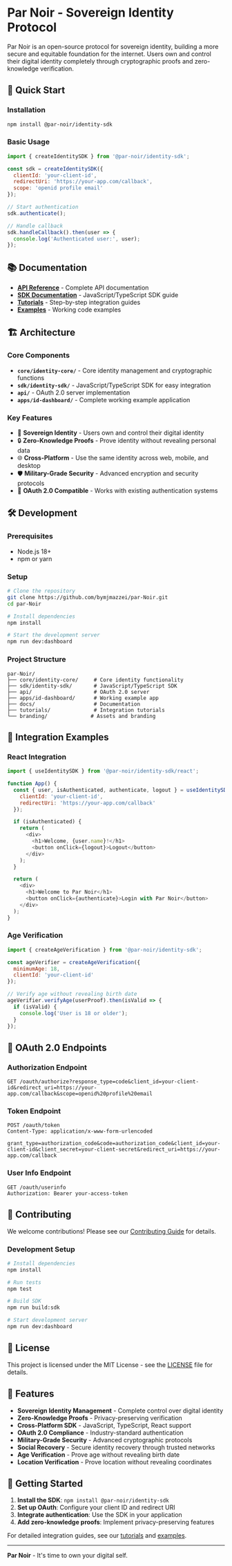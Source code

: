# Par Noir - Sovereign Identity Protocol

Par Noir is an open-source protocol for sovereign identity, building a more secure and equitable foundation for the internet. Users own and control their digital identity completely through cryptographic proofs and zero-knowledge verification.

## 🚀 Quick Start

### Installation

```bash
npm install @par-noir/identity-sdk
```

### Basic Usage

```javascript
import { createIdentitySDK } from '@par-noir/identity-sdk';

const sdk = createIdentitySDK({
  clientId: 'your-client-id',
  redirectUri: 'https://your-app.com/callback',
  scope: 'openid profile email'
});

// Start authentication
sdk.authenticate();

// Handle callback
sdk.handleCallback().then(user => {
  console.log('Authenticated user:', user);
});
```

## 📚 Documentation

- **[API Reference](docs/api-documentation.md)** - Complete API documentation
- **[SDK Documentation](sdk/identity-sdk/README.md)** - JavaScript/TypeScript SDK guide
- **[Tutorials](tutorials/)** - Step-by-step integration guides
- **[Examples](core/identity-core/examples/)** - Working code examples

## 🏗️ Architecture

### Core Components

- **`core/identity-core/`** - Core identity management and cryptographic functions
- **`sdk/identity-sdk/`** - JavaScript/TypeScript SDK for easy integration
- **`api/`** - OAuth 2.0 server implementation
- **`apps/id-dashboard/`** - Complete working example application

### Key Features

- 🔐 **Sovereign Identity** - Users own and control their digital identity
- 🔒 **Zero-Knowledge Proofs** - Prove identity without revealing personal data
- 🌐 **Cross-Platform** - Use the same identity across web, mobile, and desktop
- 🛡️ **Military-Grade Security** - Advanced encryption and security protocols
- 📱 **OAuth 2.0 Compatible** - Works with existing authentication systems

## 🛠️ Development

### Prerequisites

- Node.js 18+
- npm or yarn

### Setup

```bash
# Clone the repository
git clone https://github.com/bymjmazzei/par-Noir.git
cd par-Noir

# Install dependencies
npm install

# Start the development server
npm run dev:dashboard
```

### Project Structure

```
par-Noir/
├── core/identity-core/     # Core identity functionality
├── sdk/identity-sdk/       # JavaScript/TypeScript SDK
├── api/                    # OAuth 2.0 server
├── apps/id-dashboard/      # Working example app
├── docs/                   # Documentation
├── tutorials/              # Integration tutorials
└── branding/              # Assets and branding
```

## 🔧 Integration Examples

### React Integration

```javascript
import { useIdentitySDK } from '@par-noir/identity-sdk/react';

function App() {
  const { user, isAuthenticated, authenticate, logout } = useIdentitySDK({
    clientId: 'your-client-id',
    redirectUri: 'https://your-app.com/callback'
  });

  if (isAuthenticated) {
    return (
      <div>
        <h1>Welcome, {user.name}!</h1>
        <button onClick={logout}>Logout</button>
      </div>
    );
  }

  return (
    <div>
      <h1>Welcome to Par Noir</h1>
      <button onClick={authenticate}>Login with Par Noir</button>
    </div>
  );
}
```

### Age Verification

```javascript
import { createAgeVerification } from '@par-noir/identity-sdk';

const ageVerifier = createAgeVerification({
  minimumAge: 18,
  clientId: 'your-client-id'
});

// Verify age without revealing birth date
ageVerifier.verifyAge(userProof).then(isValid => {
  if (isValid) {
    console.log('User is 18 or older');
  }
});
```

## 🔗 OAuth 2.0 Endpoints

### Authorization Endpoint
```
GET /oauth/authorize?response_type=code&client_id=your-client-id&redirect_uri=https://your-app.com/callback&scope=openid%20profile%20email
```

### Token Endpoint
```
POST /oauth/token
Content-Type: application/x-www-form-urlencoded

grant_type=authorization_code&code=authorization_code&client_id=your-client-id&client_secret=your-client-secret&redirect_uri=https://your-app.com/callback
```

### User Info Endpoint
```
GET /oauth/userinfo
Authorization: Bearer your-access-token
```

## 🤝 Contributing

We welcome contributions! Please see our [Contributing Guide](CONTRIBUTING.md) for details.

### Development Setup

```bash
# Install dependencies
npm install

# Run tests
npm test

# Build SDK
npm run build:sdk

# Start development server
npm run dev:dashboard
```

## 📄 License

This project is licensed under the MIT License - see the [LICENSE](LICENSE) file for details.

## 🌟 Features

- **Sovereign Identity Management** - Complete control over digital identity
- **Zero-Knowledge Proofs** - Privacy-preserving verification
- **Cross-Platform SDK** - JavaScript, TypeScript, React support
- **OAuth 2.0 Compliance** - Industry-standard authentication
- **Military-Grade Security** - Advanced cryptographic protocols
- **Social Recovery** - Secure identity recovery through trusted networks
- **Age Verification** - Prove age without revealing birth date
- **Location Verification** - Prove location without revealing coordinates

## 🚀 Getting Started

1. **Install the SDK**: `npm install @par-noir/identity-sdk`
2. **Set up OAuth**: Configure your client ID and redirect URI
3. **Integrate authentication**: Use the SDK in your application
4. **Add zero-knowledge proofs**: Implement privacy-preserving features

For detailed integration guides, see our [tutorials](tutorials/) and [examples](core/identity-core/examples/).

---

**Par Noir** - It's time to own your digital self. 